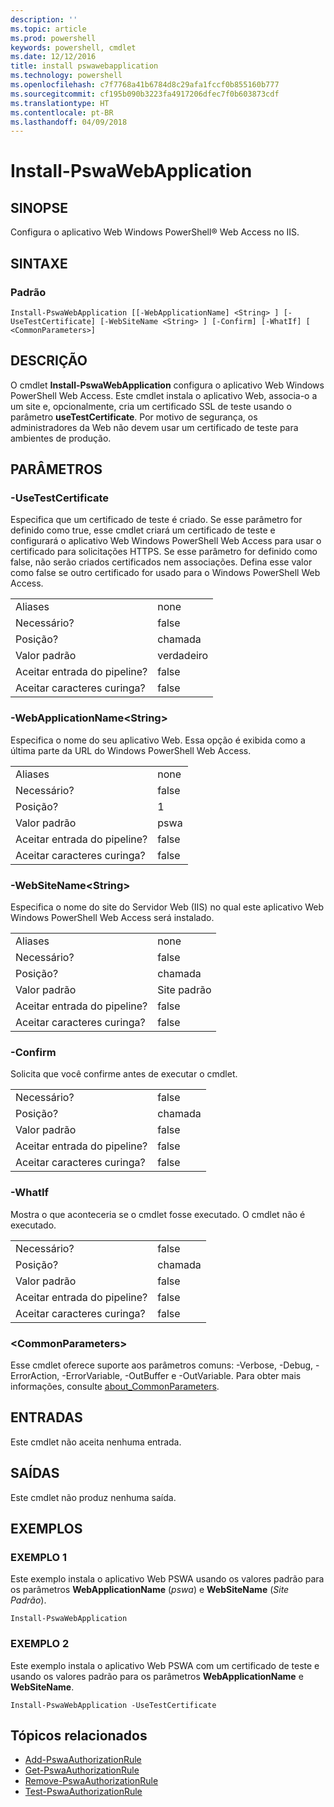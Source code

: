 ```yaml
---
description: ''
ms.topic: article
ms.prod: powershell
keywords: powershell, cmdlet
ms.date: 12/12/2016
title: install pswawebapplication
ms.technology: powershell
ms.openlocfilehash: c7f7768a41b6784d8c29afa1fccf0b855160b777
ms.sourcegitcommit: cf195b090b3223fa4917206dfec7f0b603873cdf
ms.translationtype: HT
ms.contentlocale: pt-BR
ms.lasthandoff: 04/09/2018
---
```

# <a name="install-pswawebapplication"></a>Install-PswaWebApplication

## <a name="synopsis"></a>SINOPSE

Configura o aplicativo Web Windows PowerShell® Web Access no IIS.

## <a name="syntax"></a>SINTAXE

### <a name="default"></a>Padrão
```
Install-PswaWebApplication [[-WebApplicationName] <String> ] [-UseTestCertificate] [-WebSiteName <String> ] [-Confirm] [-WhatIf] [ <CommonParameters>]
```

## <a name="description"></a>DESCRIÇÃO

O cmdlet **Install-PswaWebApplication** configura o aplicativo Web Windows PowerShell Web Access. Este cmdlet instala o aplicativo Web, associa-o a um site e, opcionalmente, cria um certificado SSL de teste usando o parâmetro **useTestCertificate**. Por motivo de segurança, os administradores da Web não devem usar um certificado de teste para ambientes de produção.

## <a name="parameters"></a>PARÂMETROS

### <a name="-usetestcertificate"></a>-UseTestCertificate

Especifica que um certificado de teste é criado. Se esse parâmetro for definido como true, esse cmdlet criará um certificado de teste e configurará o aplicativo Web Windows PowerShell Web Access para usar o certificado para solicitações HTTPS. Se esse parâmetro for definido como false, não serão criados certificados nem associações. Defina esse valor como false se outro certificado for usado para o Windows PowerShell Web Access.

|||
|-|-|
| Aliases                              | none                                 |
| Necessário?                            | false                                |
| Posição?                            | chamada                                |
| Valor padrão                        | verdadeiro                                 |
| Aceitar entrada do pipeline?               | false                                |
| Aceitar caracteres curinga?          | false                                |

### <a name="-webapplicationnameltstringgt"></a>-WebApplicationName&lt;String&gt;

Especifica o nome do seu aplicativo Web. Essa opção é exibida como a última parte da URL do Windows PowerShell Web Access.

|||
|-|-|
| Aliases                              | none                                 |
| Necessário?                            | false                                |
| Posição?                            | 1                                    |
| Valor padrão                        | pswa                                 |
| Aceitar entrada do pipeline?               | false                                |
| Aceitar caracteres curinga?          | false                                |

### <a name="-websitenameltstringgt"></a>-WebSiteName&lt;String&gt;

Especifica o nome do site do Servidor Web (IIS) no qual este aplicativo Web Windows PowerShell Web Access será instalado.

|||
|-|-|
| Aliases                              | none                                 |
| Necessário?                            | false                                |
| Posição?                            | chamada                                |
| Valor padrão                        | Site padrão                     |
| Aceitar entrada do pipeline?               | false                                |
| Aceitar caracteres curinga?          | false                                |

### <a name="-confirm"></a>-Confirm

Solicita que você confirme antes de executar o cmdlet.

|||
|-|-|
| Necessário?                            | false                                |
| Posição?                            | chamada                                |
| Valor padrão                        | false                                |
| Aceitar entrada do pipeline?               | false                                |
| Aceitar caracteres curinga?          | false                                |

### <a name="-whatif"></a>-WhatIf

Mostra o que aconteceria se o cmdlet fosse executado.
O cmdlet não é executado.

|||
|-|-|
| Necessário?                            | false                                |
| Posição?                            | chamada                                |
| Valor padrão                        | false                                |
| Aceitar entrada do pipeline?               | false                                |
| Aceitar caracteres curinga?          | false                                |

### <a name="ltcommonparametersgt"></a>&lt;CommonParameters&gt;

Esse cmdlet oferece suporte aos parâmetros comuns: -Verbose, -Debug, -ErrorAction, -ErrorVariable, -OutBuffer e -OutVariable.
Para obter mais informações, consulte [about_CommonParameters](http://go.microsoft.com/fwlink/p/?LinkID=113216).

## <a name="inputs"></a>ENTRADAS

Este cmdlet não aceita nenhuma entrada.

## <a name="outputs"></a>SAÍDAS

Este cmdlet não produz nenhuma saída.

## <a name="examples"></a>EXEMPLOS

### <a name="example-1"></a>EXEMPLO 1

Este exemplo instala o aplicativo Web PSWA usando os valores padrão para os parâmetros **WebApplicationName** (*pswa*) e **WebSiteName** (*Site Padrão*).

```
Install-PswaWebApplication
```

### <a name="example-2"></a>EXEMPLO 2

Este exemplo instala o aplicativo Web PSWA com um certificado de teste e usando os valores padrão para os parâmetros **WebApplicationName** e **WebSiteName**.

```
Install-PswaWebApplication -UseTestCertificate
```

## <a name="related-topics"></a>Tópicos relacionados

- [Add-PswaAuthorizationRule](add-pswaauthorizationrule.md)
- [Get-PswaAuthorizationRule](get-pswaauthorizationrule.md)
- [Remove-PswaAuthorizationRule](remove-pswaauthorizationrule.md)
- [Test-PswaAuthorizationRule](test-pswaauthorizationrule.md)